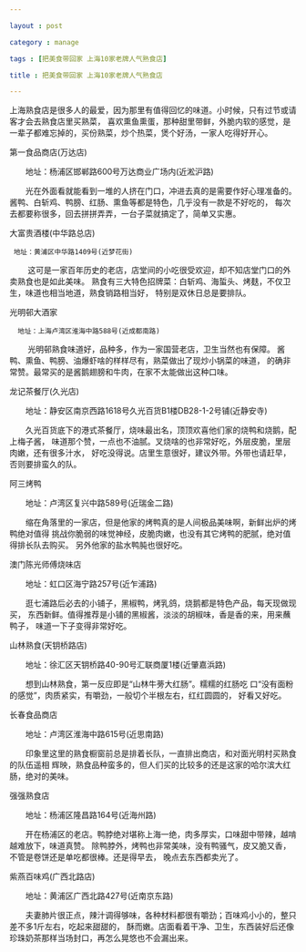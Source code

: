 ```yaml
---

layout : post

category : manage

tags : [把美食带回家 上海10家老牌人气熟食店]

title : 把美食带回家 上海10家老牌人气熟食店

---
```



上海熟食店是很多人的最爱，因为那里有值得回忆的味道。小时候，只有过节或请客才会去熟食店里买熟菜，
    喜欢熏鱼熏蛋，那种甜里带鲜，外脆内软的感觉，是一辈子都难忘掉的，买份熟菜，炒个热菜，煲个好汤，一家人吃得好开心。

 第一食品商店(万达店)

　　地址：杨浦区邯郸路600号万达商业广场内(近淞沪路)

　　光在外面看就能看到一堆的人挤在门口，冲进去真的是需要作好心理准备的。
         酱鸭、白斩鸡、鸭膀、红肠、熏鱼等都是特色，几乎没有一款是不好吃的，
	 每次去都要称很多，回去拼拼弄弄，一台子菜就搞定了，简单又实惠。

 大富贵酒楼(中华路总店)

     地址：黄浦区中华路1409号(近梦花街) 

　　 这可是一家百年历史的老店，店堂间的小吃很受欢迎，却不知店堂门口的外卖熟食也是如此美味。
     熟食有三大特色招牌菜：白斩鸡、海蜇头、烤麸，不仅卫生，味道也相当地道，熟食销路相当好，
     特别是双休日总是要排队。

 光明邨大酒家

      地址：上海卢湾区淮海中路588号(近成都南路)

　　  光明邨熟食味道好，品种多，作为一家国营老店，卫生当然也有保障。
      酱鸭、熏鱼、鸭膀、油爆虾啥的样样尽有，熟菜做出了现炒小锅菜的味道，
      的确非常赞。最常买的是酱鹅翅膀和牛肉，在家不太能做出这种口味。

 龙记茶餐厅(久光店)

　　地址：静安区南京西路1618号久光百货B1楼DB28-1-2号铺(近静安寺)

　　久光百货底下的港式茶餐厅，烧味最出名，顶顶欢喜他们家的烧鸭和烧鹅，配上梅子酱，
    味道那个赞，一点也不油腻。叉烧啥的也非常好吃，外层皮脆，里层肉嫩，还有很多汁水，
    好吃没得说。店里生意很好，建议外带。外带也请赶早，否则要排蛮久的队。

 阿三烤鸭

　　地址：卢湾区复兴中路589号(近瑞金二路)

　　缩在角落里的一家店，但是他家的烤鸭真的是人间极品美味啊，新鲜出炉的烤鸭绝对值得
    挑战你脆弱的味觉神经，皮脆肉嫩，也没有其它烤鸭的肥腻，绝对值得排长队去购买。
    另外他家的盐水鸭肫也很好吃。

 澳门陈光师傅烧味店

　　地址：虹口区海宁路257号(近乍浦路)

　　逛七浦路后必去的小铺子，黑椒鸭，烤乳鸽，烧鹅都是特色产品，每天现做现买，
    东西新鲜。值得推荐是小铺的黑椒酱，淡淡的胡椒味，香是香的来，用来蘸鸭子，
    味道一下子变得非常好吃。

 山林熟食(天钥桥路店)

　　地址：徐汇区天钥桥路40-90号汇联商厦1楼(近肇嘉浜路)

　　想到山林熟食，第一反应即是“山林牛蒡大红肠”。糯糯的红肠吃
    口“没有面粉的感觉”，肉质紧实，有嚼劲，一般切个半根左右，红红圆圆的，
    好看又好吃。

 长春食品商店

　　地址：卢湾区淮海中路615号(近思南路)

　　印象里这里的熟食橱窗前总是排着长队，一直排出商店，和对面光明村买熟食的队伍遥相
    辉映，熟食品种蛮多的，但人们买的比较多的还是这家的哈尔滨大红肠，绝对的美味。

 强强熟食店

　　地址：杨浦区隆昌路164号(近海州路)

　　开在杨浦区的老店。鸭脖绝对堪称上海一绝，肉多厚实，口味甜中带辣，越啃越难放下，味道真赞。
    除鸭脖外，烤鸭也非常美味，没有鸭骚气，皮又脆又香，不管是卷饼还是单吃都很棒。还是得早去，
    晚点去东西都卖光了。

 紫燕百味鸡(广西北路店)

　　地址：黄浦区广西北路427号(近南京东路)

　　夫妻肺片很正点，辣汁调得够味，各种材料都很有嚼劲；百味鸡小小的，整只差不多1斤左右，吃起来甜甜的，
    酥而嫩。店面看着干净、卫生，东西装好后还像珍珠奶茶那样当场封口，再怎么晃悠也不会漏出来。